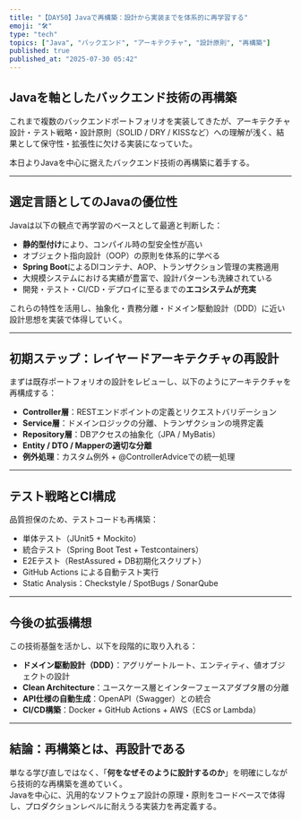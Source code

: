 ```yaml
---
title: "【DAY50】Javaで再構築：設計から実装までを体系的に再学習する"
emoji: "🛠️"
type: "tech"
topics: ["Java", "バックエンド", "アーキテクチャ", "設計原則", "再構築"]
published: true
published_at: "2025-07-30 05:42"
---
```


## Javaを軸としたバックエンド技術の再構築

これまで複数のバックエンドポートフォリオを実装してきたが、アーキテクチャ設計・テスト戦略・設計原則（SOLID / DRY / KISSなど）への理解が浅く、結果として保守性・拡張性に欠ける実装になっていた。

本日よりJavaを中心に据えたバックエンド技術の再構築に着手する。

---

## 選定言語としてのJavaの優位性

Javaは以下の観点で再学習のベースとして最適と判断した：

- **静的型付け**により、コンパイル時の型安全性が高い
- オブジェクト指向設計（OOP）の原則を体系的に学べる
- **Spring Boot**によるDIコンテナ、AOP、トランザクション管理の実務適用
- 大規模システムにおける実績が豊富で、設計パターンも洗練されている
- 開発・テスト・CI/CD・デプロイに至るまでの**エコシステムが充実**

これらの特性を活用し、抽象化・責務分離・ドメイン駆動設計（DDD）に近い設計思想を実装で体得していく。

---

## 初期ステップ：レイヤードアーキテクチャの再設計

まずは既存ポートフォリオの設計をレビューし、以下のようにアーキテクチャを再構成する：

- **Controller層**：RESTエンドポイントの定義とリクエストバリデーション  
- **Service層**：ドメインロジックの分離、トランザクションの境界定義  
- **Repository層**：DBアクセスの抽象化（JPA / MyBatis）  
- **Entity / DTO / Mapperの適切な分離**  
- **例外処理**：カスタム例外 + @ControllerAdviceでの統一処理

---

## テスト戦略とCI構成

品質担保のため、テストコードも再構築：

- 単体テスト（JUnit5 + Mockito）
- 統合テスト（Spring Boot Test + Testcontainers）
- E2Eテスト（RestAssured + DB初期化スクリプト）
- GitHub Actions による自動テスト実行
- Static Analysis：Checkstyle / SpotBugs / SonarQube

---

## 今後の拡張構想

この技術基盤を活かし、以下を段階的に取り入れる：

- **ドメイン駆動設計（DDD）**：アグリゲートルート、エンティティ、値オブジェクトの設計
- **Clean Architecture**：ユースケース層とインターフェースアダプタ層の分離
- **API仕様の自動生成**：OpenAPI（Swagger）との統合
- **CI/CD構築**：Docker + GitHub Actions + AWS（ECS or Lambda）

---

## 結論：再構築とは、再設計である

単なる学び直しではなく、「**何をなぜそのように設計するのか**」を明確にしながら技術的な再構築を進めていく。  
Javaを中心に、汎用的なソフトウェア設計の原理・原則をコードベースで体得し、プロダクションレベルに耐えうる実装力を再定義する。